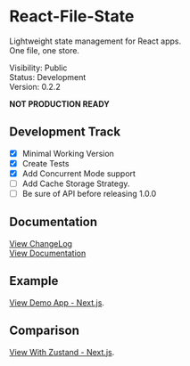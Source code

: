 # React-File-State

Lightweight state management for React apps.  
One file, one store.

Visibility: Public  
Status: Development  
Version: 0.2.2  

**NOT PRODUCTION READY**

## Development Track

- [x] Minimal Working Version
- [x] Create Tests
- [x] Add Concurrent Mode support
- [ ] Add Cache Storage Strategy.
- [ ] Be sure of API before releasing 1.0.0

## Documentation

[View ChangeLog](https://github.com/tresorama/react-file-state/blob/main/docs/CHANGELOG.md)  
[View Documentation](https://github.com/tresorama/react-file-state/blob/main/docs/README.md)  

## Example

[View Demo App - Next.js](https://github.com/tresorama/react-file-state/tree/main/apps/app-next/src/views/ReactFileStateB).  

## Comparison

[View With Zustand - Next.js](https://github.com/tresorama/react-file-state/tree/main/apps/app-compare-zustand/src/views/WithZustand).  

